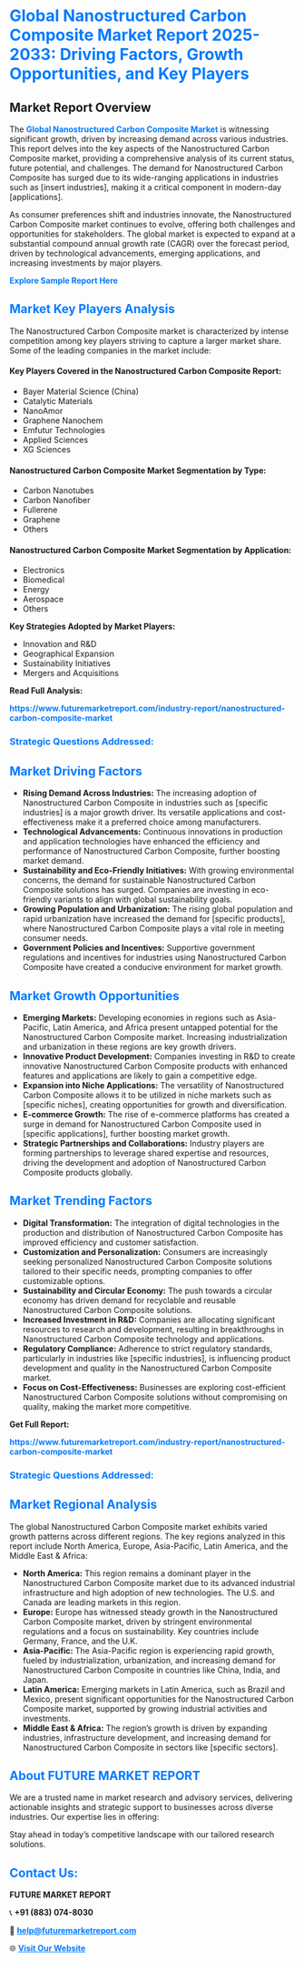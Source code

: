 <h1 style="color: #007BFF;">Global Nanostructured Carbon Composite Market Report 2025-2033: Driving Factors, Growth Opportunities, and Key Players</h1>

<section id="overview">
<h2>Market Report Overview</h2>
<p>The <a href="https://www.futuremarketreport.com/industry-report/nanostructured-carbon-composite-market" style="color: #007BFF; text-decoration: none;"><strong>Global Nanostructured Carbon Composite Market</strong></a> is witnessing significant growth, driven by increasing demand across various industries. This report delves into the key aspects of the Nanostructured Carbon Composite market, providing a comprehensive analysis of its current status, future potential, and challenges. The demand for Nanostructured Carbon Composite has surged due to its wide-ranging applications in industries such as [insert industries], making it a critical component in modern-day [applications].</p>
<p>As consumer preferences shift and industries innovate, the Nanostructured Carbon Composite market continues to evolve, offering both challenges and opportunities for stakeholders. The global market is expected to expand at a substantial compound annual growth rate (CAGR) over the forecast period, driven by technological advancements, emerging applications, and increasing investments by major players.</p>
</section>

<section id="overview">
<p><a href="https://www.futuremarketreport.com/request-sample/reportId=93001" style="color: #007BFF; text-decoration: none;"><strong>Explore Sample Report Here</strong></a></p>
</section>

<section id="key-players">
<h2 style="color: #007BFF;">Market Key Players Analysis</h2>
<p>The Nanostructured Carbon Composite market is characterized by intense competition among key players striving to capture a larger market share. Some of the leading companies in the market include:</p>
<h4>Key Players Covered in the Nanostructured Carbon Composite Report:</h4>
<ul><li>Bayer Material Science (China)</li><li>Catalytic Materials</li><li>NanoAmor</li><li>Graphene Nanochem</li><li>Emfutur Technologies</li><li>Applied Sciences</li><li>XG Sciences</li></ul>
<h4>Nanostructured Carbon Composite Market Segmentation by Type:</h4>
<ul><li>Carbon Nanotubes</li><li>Carbon Nanofiber</li><li>Fullerene</li><li>Graphene</li><li>Others</li></ul>

<h4>Nanostructured Carbon Composite Market Segmentation by Application:</h4>
<ul><li>Electronics</li><li>Biomedical</li><li>Energy</li><li>Aerospace</li><li>Others</li></ul>
<p><strong>Key Strategies Adopted by Market Players:</strong></p>
<ul>
<li>Innovation and R&D</li>
<li>Geographical Expansion</li>
<li>Sustainability Initiatives</li>
<li>Mergers and Acquisitions</li>
</ul>
</section>

<section>
<p><strong>Read Full Analysis: </strong></p><a href="https://www.futuremarketreport.com/industry-report/nanostructured-carbon-composite-market" style="color: #007BFF; text-decoration: none;"><strong>https://www.futuremarketreport.com/industry-report/nanostructured-carbon-composite-market</strong></a>
<h3 style="color: #007BFF;">Strategic Questions Addressed:</h3>
</section>

<section id="driving-factors">
<h2 style="color: #007BFF;">Market Driving Factors</h2>
<ul>
<li><strong>Rising Demand Across Industries:</strong> The increasing adoption of Nanostructured Carbon Composite in industries such as [specific industries] is a major growth driver. Its versatile applications and cost-effectiveness make it a preferred choice among manufacturers.</li>
<li><strong>Technological Advancements:</strong> Continuous innovations in production and application technologies have enhanced the efficiency and performance of Nanostructured Carbon Composite, further boosting market demand.</li>
<li><strong>Sustainability and Eco-Friendly Initiatives:</strong> With growing environmental concerns, the demand for sustainable Nanostructured Carbon Composite solutions has surged. Companies are investing in eco-friendly variants to align with global sustainability goals.</li>
<li><strong>Growing Population and Urbanization:</strong> The rising global population and rapid urbanization have increased the demand for [specific products], where Nanostructured Carbon Composite plays a vital role in meeting consumer needs.</li>
<li><strong>Government Policies and Incentives:</strong> Supportive government regulations and incentives for industries using Nanostructured Carbon Composite have created a conducive environment for market growth.</li>
</ul>
</section>

<section id="growth-opportunities">
<h2 style="color: #007BFF;">Market Growth Opportunities</h2>
<ul>
<li><strong>Emerging Markets:</strong> Developing economies in regions such as Asia-Pacific, Latin America, and Africa present untapped potential for the Nanostructured Carbon Composite market. Increasing industrialization and urbanization in these regions are key growth drivers.</li>
<li><strong>Innovative Product Development:</strong> Companies investing in R&D to create innovative Nanostructured Carbon Composite products with enhanced features and applications are likely to gain a competitive edge.</li>
<li><strong>Expansion into Niche Applications:</strong> The versatility of Nanostructured Carbon Composite allows it to be utilized in niche markets such as [specific niches], creating opportunities for growth and diversification.</li>
<li><strong>E-commerce Growth:</strong> The rise of e-commerce platforms has created a surge in demand for Nanostructured Carbon Composite used in [specific applications], further boosting market growth.</li>
<li><strong>Strategic Partnerships and Collaborations:</strong> Industry players are forming partnerships to leverage shared expertise and resources, driving the development and adoption of Nanostructured Carbon Composite products globally.</li>
</ul>
</section>

<section id="trending-factors">
<h2 style="color: #007BFF;">Market Trending Factors</h2>
<ul>
<li><strong>Digital Transformation:</strong> The integration of digital technologies in the production and distribution of Nanostructured Carbon Composite has improved efficiency and customer satisfaction.</li>
<li><strong>Customization and Personalization:</strong> Consumers are increasingly seeking personalized Nanostructured Carbon Composite solutions tailored to their specific needs, prompting companies to offer customizable options.</li>
<li><strong>Sustainability and Circular Economy:</strong> The push towards a circular economy has driven demand for recyclable and reusable Nanostructured Carbon Composite solutions.</li>
<li><strong>Increased Investment in R&D:</strong> Companies are allocating significant resources to research and development, resulting in breakthroughs in Nanostructured Carbon Composite technology and applications.</li>
<li><strong>Regulatory Compliance:</strong> Adherence to strict regulatory standards, particularly in industries like [specific industries], is influencing product development and quality in the Nanostructured Carbon Composite market.</li>
<li><strong>Focus on Cost-Effectiveness:</strong> Businesses are exploring cost-efficient Nanostructured Carbon Composite solutions without compromising on quality, making the market more competitive.</li>
</ul>
</section>

<section>
<p><strong>Get Full Report: </strong></p><a href="https://www.futuremarketreport.com/industry-report/nanostructured-carbon-composite-market" style="color: #007BFF; text-decoration: none;"><strong>https://www.futuremarketreport.com/industry-report/nanostructured-carbon-composite-market</strong></a>
<h3 style="color: #007BFF;">Strategic Questions Addressed:</h3>
</section>


<section id="regional-analysis">
<h2 style="color: #007BFF;">Market Regional Analysis</h2>
<p>The global Nanostructured Carbon Composite market exhibits varied growth patterns across different regions. The key regions analyzed in this report include North America, Europe, Asia-Pacific, Latin America, and the Middle East & Africa:</p>
<ul>
<li><strong>North America:</strong> This region remains a dominant player in the Nanostructured Carbon Composite market due to its advanced industrial infrastructure and high adoption of new technologies. The U.S. and Canada are leading markets in this region.</li>
<li><strong>Europe:</strong> Europe has witnessed steady growth in the Nanostructured Carbon Composite market, driven by stringent environmental regulations and a focus on sustainability. Key countries include Germany, France, and the U.K.</li>
<li><strong>Asia-Pacific:</strong> The Asia-Pacific region is experiencing rapid growth, fueled by industrialization, urbanization, and increasing demand for Nanostructured Carbon Composite in countries like China, India, and Japan.</li>
<li><strong>Latin America:</strong> Emerging markets in Latin America, such as Brazil and Mexico, present significant opportunities for the Nanostructured Carbon Composite market, supported by growing industrial activities and investments.</li>
<li><strong>Middle East & Africa:</strong> The region’s growth is driven by expanding industries, infrastructure development, and increasing demand for Nanostructured Carbon Composite in sectors like [specific sectors].</li>
</ul>
</section>

<footer>
<h2 style="color: #007BFF;">About FUTURE MARKET REPORT</h2>
<p>We are a trusted name in market research and advisory services, delivering actionable insights and strategic support to businesses across diverse industries. Our expertise lies in offering:</p>

<p>Stay ahead in today’s competitive landscape with our tailored research solutions.</p>

<h2 style="color: #007BFF;">Contact Us:</h2>
<p><strong>FUTURE MARKET REPORT</strong></p>
<p>📞 <strong>+91 (883) 074-8030</strong></p>
<p>📧 <strong><a href="mailto:help@futuremarketreport.com" style="color: #007BFF;">help@futuremarketreport.com</a></strong></p>
<p>🌐 <strong><a href="https://www.futuremarketreport.com/" style="color: #007BFF;">Visit Our Website</a></strong></p>
</footer>